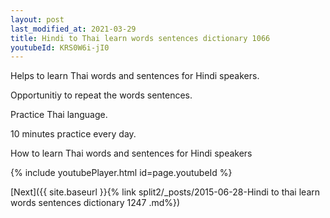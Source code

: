 ```yaml
---
layout: post
last_modified_at: 2021-03-29
title: Hindi to Thai learn words sentences dictionary 1066 
youtubeId: KRS0W6i-jI0
---
```

 
 
Helps to learn Thai words and sentences for Hindi speakers.

Opportunitiy to repeat the words sentences. 

Practice Thai language. 
 
10 minutes practice every day. 
 
How to learn Thai words and sentences for Hindi speakers 
 
{% include youtubePlayer.html id=page.youtubeId %}
 
 
[Next]({{ site.baseurl }}{% link  split2/_posts/2015-06-28-Hindi to thai learn words sentences dictionary 1247 .md%})
 
